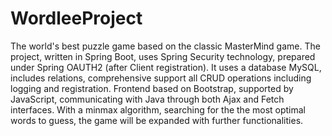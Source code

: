 # WordleeProject
The world's best puzzle game based on the classic MasterMind game. 
The project, written in Spring Boot, uses Spring Security technology, prepared under Spring OAUTH2 (after Client registration). 
It uses a database MySQL, includes relations, comprehensive support all CRUD operations including logging and registration. 
Frontend based on Bootstrap, supported by JavaScript, communicating with Java through both Ajax and Fetch interfaces.
With a minmax algorithm, searching for the the most optimal words to guess, the game will be expanded with further functionalities.
